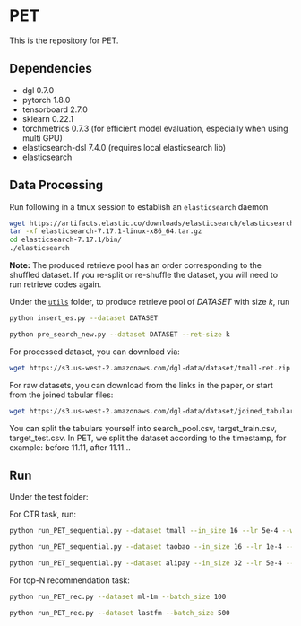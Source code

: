 # PET
This is the repository for PET.

## Dependencies

- dgl 0.7.0
- pytorch 1.8.0
- tensorboard 2.7.0
- sklearn 0.22.1
- torchmetrics 0.7.3 (for efficient model evaluation, especially when using multi GPU)
- elasticsearch-dsl 7.4.0 (requires local elasticsearch lib)
- elasticsearch


## Data Processing
Run following in a tmux session to establish an `elasticsearch` daemon

```bash
wget https://artifacts.elastic.co/downloads/elasticsearch/elasticsearch-7.17.1-linux-x86_64.tar.gz
tar -xf elasticsearch-7.17.1-linux-x86_64.tar.gz
cd elasticsearch-7.17.1/bin/
./elasticsearch
```

**Note:** The produced retrieve pool has an order corresponding to the shuffled dataset. If you re-split or re-shuffle the dataset, you will need to run retrieve codes again.

Under the [`utils`](utils/) folder, to produce retrieve pool of *DATASET* with size *k*, run

```bash
python insert_es.py --dataset DATASET
```

```bash
python pre_search_new.py --dataset DATASET --ret-size k
```

For processed dataset, you can download via:
```bash
wget https://s3.us-west-2.amazonaws.com/dgl-data/dataset/tmall-ret.zip
```

For raw datasets, you can download from the links in the paper, or start from the joined tabular files:
```bash
wget https://s3.us-west-2.amazonaws.com/dgl-data/dataset/joined_tabulars.zip
```

You can split the tabulars yourself into search_pool.csv, target_train.csv, target_test.csv. In PET, we split the dataset according to the timestamp, for example: before 11.11, after 11.11...

## Run
Under the test folder:

For CTR task, run:
```bash
python run_PET_sequential.py --dataset tmall --in_size 16 --lr 5e-4 --wd 1e-4 --batch_size 100
```
```bash
python run_PET_sequential.py --dataset taobao --in_size 16 --lr 1e-4 --wd 5e-4 --batch_size 200
```
```bash
python run_PET_sequential.py --dataset alipay --in_size 32 --lr 5e-4 --wd 5e-4 --batch_size 100
```

For top-N recommendation task:
```bash
python run_PET_rec.py --dataset ml-1m --batch_size 100
```
```bash
python run_PET_rec.py --dataset lastfm --batch_size 500
```

